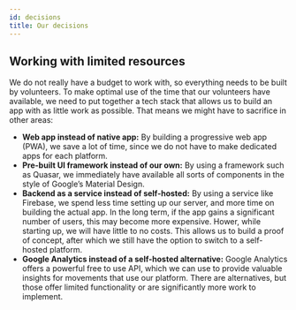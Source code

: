 ```yaml
---
id: decisions
title: Our decisions
---
```


## Working with limited resources
We do not really have a budget to work with, so everything needs to be built by volunteers. To make optimal use of the time that our volunteers have available, we need to put together a tech stack that allows us to build an app with as little work as possible. That means we might have to sacrifice in other areas:
- **Web app instead of native app:** By building a progressive web app (PWA), we save a lot of time, since we do not have to make dedicated apps for each platform.
- **Pre-built UI framework instead of our own:** By using a framework such as Quasar, we immediately have available all sorts of components in the style of Google’s Material Design.
- **Backend as a service instead of self-hosted:** By using a service like Firebase, we spend less time setting up our server, and more time on building the actual app. In the long term, if the app gains a significant number of users, this may become more expensive. Hower, while starting up, we will have little to no costs. This allows us to build a proof of concept, after which we still have the option to switch to a self-hosted platform.
- **Google Analytics instead of a self-hosted alternative:** Google Analytics offers a powerful free to use API, which we can use to provide valuable insights for movements that use our platform. There are alternatives, but those offer limited functionality or are significantly more work to implement.